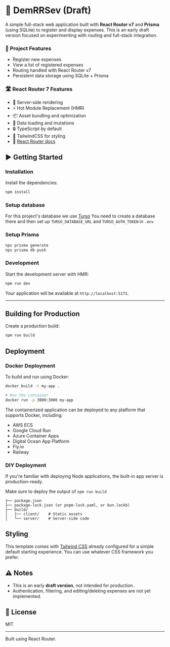 # 💸 DemRRSev (Draft)

A simple full-stack web application built with **React Router v7** and **Prisma** (using SQLite) to register and display expenses. This is an early draft version focused on experimenting with routing and full-stack integration.

### 🧩 Project Features

- Register new expenses
- View a list of registered expenses
- Routing handled with React Router v7
- Persistent data storage using SQLite + Prisma

### 🛣️ React Router 7 Features

- 🚀 Server-side rendering
- ⚡️ Hot Module Replacement (HMR)
- 📦 Asset bundling and optimization
- 🔄 Data loading and mutations
- 🔒 TypeScript by default
- 🎉 TailwindCSS for styling
- 📖 [React Router docs](https://reactrouter.com/)

## ▶️ Getting Started

### Installation

Install the dependencies:

```bash
npm install
```

### Setup database

For this project's database we use [Turso](https://turso.tech/)
You need to create a database there and then set up `TURSO_DATABASE_URL` and `TURSO_AUTH_TOKEN` in `.env`

### Setup Prisma

```bash
npx prisma generate
npx prisma db push
```

### Development

Start the development server with HMR:

```bash
npm run dev
```

Your application will be available at `http://localhost:5173`.

---

## Building for Production

Create a production build:

```bash
npm run build
```

## Deployment

### Docker Deployment

To build and run using Docker:

```bash
docker build -t my-app .

# Run the container
docker run -p 3000:3000 my-app
```

The containerized application can be deployed to any platform that supports Docker, including:

- AWS ECS
- Google Cloud Run
- Azure Container Apps
- Digital Ocean App Platform
- Fly.io
- Railway

### DIY Deployment

If you're familiar with deploying Node applications, the built-in app server is production-ready.

Make sure to deploy the output of `npm run build`

```
├── package.json
├── package-lock.json (or pnpm-lock.yaml, or bun.lockb)
├── build/
│   ├── client/    # Static assets
│   └── server/    # Server-side code
```

## Styling

This template comes with [Tailwind CSS](https://tailwindcss.com/) already configured for a simple default starting experience. You can use whatever CSS framework you prefer.

## ⚠️ Notes

- This is an early **draft version**, not intended for production.
- Authentication, filtering, and editing/deleting expenses are not yet implemented.

## 📜 License

MIT

---

Built using React Router.
